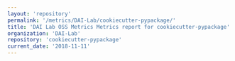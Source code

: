 ```yaml
---
layout: 'repository'
permalink: '/metrics/DAI-Lab/cookiecutter-pypackage/'
title: 'DAI Lab OSS Metrics Metrics report for cookiecutter-pypackage'
organization: 'DAI-Lab'
repository: 'cookiecutter-pypackage'
current_date: '2018-11-11'
---
```

